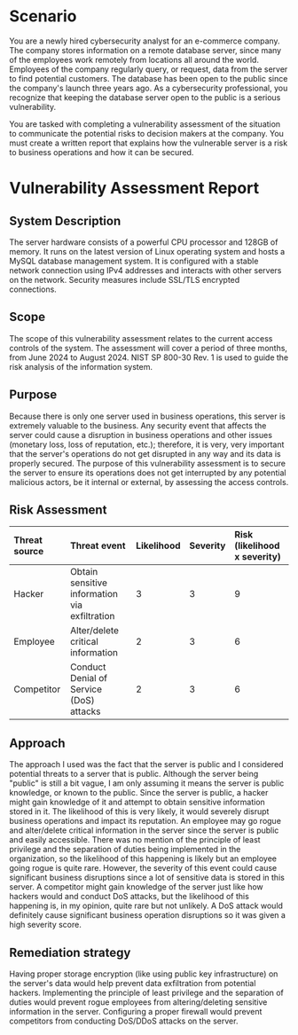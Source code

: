 # Scenario
You are a newly hired cybersecurity analyst for an e-commerce company. The company stores information on a remote database server, since many of the employees work remotely from locations all around the world. Employees of the company regularly query, or request, data from the server to find potential customers. The database has been open to the public since the company's launch three years ago. As a cybersecurity professional, you recognize that keeping the database server open to the public is a serious vulnerability.

You are tasked with completing a vulnerability assessment of the situation to communicate the potential risks to decision makers at the company. You must create a written report that explains how the vulnerable server is a risk to business operations and how it can be secured.
# Vulnerability Assessment Report
## System Description
The server hardware consists of a powerful CPU processor and 128GB of memory. It runs on the latest version of Linux operating system and hosts a MySQL database management system. It is configured with a stable network connection using IPv4 addresses and interacts with other servers on the network. Security measures include SSL/TLS encrypted connections.
## Scope
The scope of this vulnerability assessment relates to the current access controls of the system. The assessment will cover a period of three months, from June 2024 to August 2024. NIST SP 800-30 Rev. 1 is used to guide the risk analysis of the information system.
## Purpose
Because there is only one server used in business operations, this server is extremely valuable to the business. Any security event that affects the server could cause a disruption in business operations and other issues (monetary loss, loss of reputation, etc.); therefore, it is very, very important that the server's operations do not get disrupted in any way and its data is properly secured. The purpose of this vulnerability assessment is to secure the server to ensure its operations does not get interrupted by any potential malicious actors, be it internal or external, by assessing the access controls.
## Risk Assessment
| Threat source | Threat event | Likelihood | Severity | Risk (likelihood x severity) |
| :-------------- | :---------------- | :-------------- | :----------- | :------ |
| Hacker | Obtain sensitive information via exfiltration | 3 | 3 | 9 |
| Employee | Alter/delete critical information | 2 | 3 | 6 |
| Competitor | Conduct Denial of Service (DoS) attacks | 2 | 3 | 6 |

## Approach
The approach I used was the fact that the server is public and I considered potential threats to a server that is public. Although the server being "public" is still a bit vague, I am only assuming it means the server is public knowledge, or known to the public. Since the server is public, a hacker might gain knowledge of it and attempt to obtain sensitive information stored in it. The likelihood of this is very likely, it would severely disrupt business operations and impact its reputation. An employee may go rogue and alter/delete critical information in the server since the server is public and easily accessible. There was no mention of the principle of least privilege and the separation of duties being implemented in the organization, so the likelihood of this happening is likely but an employee going rogue is quite rare. However, the severity of this event could cause significant business disruptions since a lot of sensitive data is stored in this server. A competitor might gain knowledge of the server just like how hackers would and conduct DoS attacks, but the likelihood of this happening is, in my opinion, quite rare but not unlikely. A DoS attack would definitely cause significant business operation disruptions so it was given a high severity score.

## Remediation strategy
Having proper storage encryption (like using public key infrastructure) on the server's data would help prevent data exfiltration from potential hackers. Implementing the principle of least privilege and the separation of duties would prevent rogue employees from altering/deleting sensitive information in the server. Configuring a proper firewall would prevent competitors from conducting DoS/DDoS attacks on the server.
